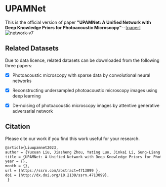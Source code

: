 # UPAMNet
This is the official version of paper **"UPAMNet: A Unified Network with Deep Knowledge Priors for Photoacoustic Microscopy"**--[[paper]](https://papers.ssrn.com/sol3/papers.cfm?abstract_id=4713099)
![network-v7](https://github.com/Lrnyux/UPAMNet/assets/86871168/ee7af7eb-c32d-46d2-ac93-ec7a31b8ffd6)




## Related Datasets
Due to data licence, related datasets can be downloaded from the following three papers:
- [x] Photoacoustic microscopy with sparse data by convolutional neural networks
- [x] Reconstructing undersampled photoacoustic microscopy images using deep learning
- [x] De-noising of photoacoustic microscopy images by attentive generative adversarial network


## Citation
Please cite our work if you find this work useful for your research.
```latex
@article{Liuupamnet2023,
author = {Yuxuan Liu, Jiasheng Zhou, Yating Luo, Jinkai Li, Sung-Liang Chen, Yao Guo and Guang-Zhong Yang},
title = {UPAMNet: A Unified Network with Deep Knowledge Priors for Photoacoustic Microscopy},
year = {},
month = {},
url = {https://ssrn.com/abstract=4713099 },
doi = {http://dx.doi.org/10.2139/ssrn.4713099},
 } 
  
```
